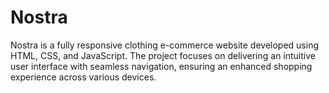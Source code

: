 # Nostra
Nostra is a fully responsive clothing e-commerce website developed using HTML, CSS, and JavaScript. The project focuses on delivering an intuitive user interface with seamless navigation, ensuring an enhanced shopping experience across various devices.

